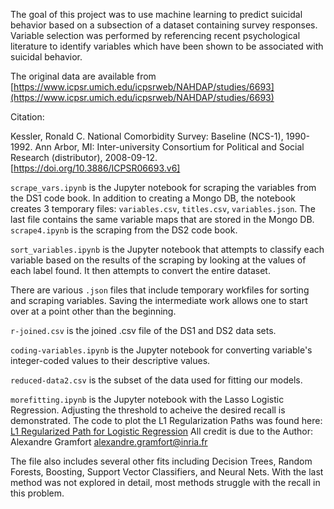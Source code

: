 
The goal of this project was to use machine learning to predict suicidal behavior based on a subsection of a dataset containing survey responses.  Variable selection was performed by referencing recent psychological literature to identify variables which have been shown to be associated with suicidal behavior.

The original data are available from [https://www.icpsr.umich.edu/icpsrweb/NAHDAP/studies/6693](https://www.icpsr.umich.edu/icpsrweb/NAHDAP/studies/6693)

Citation:

Kessler, Ronald C. National Comorbidity Survey: Baseline (NCS-1), 1990-1992. Ann Arbor, MI: Inter-university Consortium for Political and Social Research (distributor), 2008-09-12. [https://doi.org/10.3886/ICPSR06693.v6]

`scrape_vars.ipynb` is the Jupyter notebook for scraping the variables from the DS1 code book.  In addition to creating a Mongo DB, 
the notebook creates 3 temporary files: `variables.csv`, `titles.csv`, `variables.json`.  The last file contains the same variable
maps that are stored in the Mongo DB.  `scrape4.ipynb` is the scraping from the DS2 code book.

`sort_variables.ipynb` is the Jupyter notebook that attempts to classify each variable based on the results of the scraping by looking
at the values of each label found.  It then attempts to convert the entire dataset.

There are various `.json` files that include temporary workfiles for sorting and scraping variables.  Saving the intermediate work allows
one to start over at a point other than the beginning.

`r-joined.csv` is the joined .csv file of the DS1 and DS2 data sets.

`coding-variables.ipynb` is the Jupyter notebook for converting variable's integer-coded values to their
descriptive values.

`reduced-data2.csv` is the subset of the data used for fitting our models.

`morefitting.ipynb` is the Jupyter notebook with the Lasso Logistic Regression.  Adjusting the threshold to 
acheive the desired recall is demonstrated.  The code to plot the L1 Regularization Paths was found here:
[L1 Regularized Path for Logistic Regression](https://scikit-learn.org/stable/auto_examples/linear_model/plot_logistic_path.html)
All credit is due to the Author: Alexandre Gramfort <alexandre.gramfort@inria.fr>

The file also includes several other fits including Decision Trees, Random Forests, Boosting, Support Vector Classifiers, and Neural Nets.  With the last method was not explored in detail, most methods struggle with the recall in this problem.
